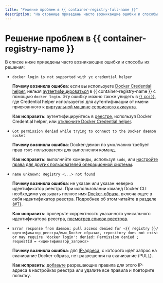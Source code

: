 ```yaml
---
title: "Решение проблем в {{ container-registry-full-name }}"
description: "На странице приведены часто возникающие ошибки и способы их решения." 
---
```


# Решение проблем в {{ container-registry-name }}

В списке ниже приведены часто возникающие ошибки и способы их решения:
* `docker login is not supported with yc credential helper`

  **Почему возникла ошибка**: если вы используете [Docker Credential helper](../operations/authentication.md#cred-helper), нельзя [аутентифицироваться](../operations/authentication.md) в {{ container-registry-name }} с помощью `docker login`. Эту ошибку можно также увидеть в [{{ coi }}](../../cos/concepts/index.md), где Credential helper используется для аутентификации от имени привязанного к [виртуальной машине](../../compute/concepts/vm.md) [сервисного аккаунта](../../iam/concepts/users/service-accounts.md).

  **Как исправить**: аутентифицируйтесь в [реестре](../concepts/registry.md), используя Docker Credential helper, или [отключите Docker Credential helper](../operations/authentication.md#ch-not-use).
* `Got permission denied while trying to connect to the Docker daemon socket`

  **Почему возникла ошибка**: Docker-демон по умолчанию требует прав `root`-пользователя для выполнения команд.

  **Как исправить**: выполняйте команды, используя `sudo`, или [настройте права для других пользователей операционной системы](https://docs.docker.com/install/linux/linux-postinstall/#manage-docker-as-a-non-root-user).
* `name unknown: Registry <...> not found`

  **Почему возникла ошибка**: не указан или указан неверно идентификатор реестра. При использовании команд Docker CLI необходимо указывать полное имя [Docker-образа](../concepts/docker-image.md), включающее в себя идентификатор реестра. Подробнее об этом читайте в разделе [{#T}](../concepts/repository.md).

  **Как исправить**: проверьте корректность указанного уникального идентификатора реестра, [посмотрев список реестров](../operations/registry/registry-list.md).
* `Error response from daemon: pull access denied for <{{ registry }}/идентификатор_реестра/имя_Docker-образа>, repository does not exist or may require 'docker login': denied: Permission denied ; requestId = <идентификатор_запроса>`

  **Почему возникла ошибка**: для [IP-адреса](../../vpc/concepts/address.md), с которого идет запрос на скачивание Docker-образа, нет разрешения на скачивание (PULL).

  **Как исправить**: [добавьте](../operations/registry/registry-access.md) разрешающие правила для этого IP-адреса в настройках реестра или удалите все правила и повторите попытку.